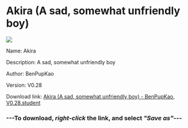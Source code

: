 # Akira (A sad, somewhat unfriendly boy)

<img src = "https://raw.githubusercontent.com/Arbiter1223/Koukou-Gurashi-Custom-Students/master/Students/Files/Akira%20(A%20sad%2C%20somewhat%20unfriendly%20boy).png">

Name: Akira

Description: A sad, somewhat unfriendly boy

Author: BenPupKao

Version: V0.28

Download link: <a href="https://raw.githubusercontent.com/Arbiter1223/Koukou-Gurashi-Custom-Students/master/Students/Files/Akira%20(A%20sad%2C%20somewhat%20unfriendly%20boy)%20-%20BenPupKao%2C%20V0.28.student">Akira (A sad, somewhat unfriendly boy) - BenPupKao, V0.28.student</a>

### ---**To download, _right-click_ the link, and select _"Save as"_**---
